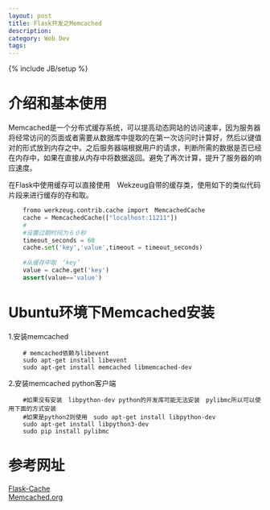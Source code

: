 ```yaml
---
layout: post
title: Flask开发之Memcached
description: 
category: Web Dev
tags: 
---
```

{% include JB/setup %}

# 介绍和基本使用

Memcached是一个分布式缓存系统，可以提高动态网站的访问速率，因为服务器将经常访问的页面或者需要从数据库中提取的在第一次访问时计算好，然后以键值对的形式放到内存之中。之后服务器端根据用户的请求，判断所需的数据是否已经在内存中，如果在直接从内存中将数据返回。避免了再次计算，提升了服务器的响应速度。

在Flask中使用缓存可以直接使用　Wekzeug自带的缓存类，使用如下的类似代码片段来进行缓存的存和取。

```python
    fromo werkzeug.contrib.cache import　MemcachedCache
    cache = MemcachedCache(["localhost:11211"])
    #
    #设置过期时间为６０秒
    timeout_seconds = 60
    cache.set('key','value',timeout = timeout_seconds)
    
    #从缓存中取　‘key’
    value = cache.get('key')
    assert(value=='value')
```

# Ubuntu环境下Memcached安装

1.安装memcached

```shell
    # memcached依赖与libevent
    sudo apt-get install libevent
    sudo apt-get install memcached libmemcached-dev
```

2.安装memcached python客户端

```shell
    #如果没有安装　libpython-dev python的开发库可能无法安装　pylibmc所以可以使用下面的方式安装　
    #如果是python2则使用　sudo apt-get install libpython-dev
    sudo apt-get install libpython3-dev
    sudo pip install pylibmc
```

# 参考网址  
[Flask-Cache](http://dormousehole.readthedocs.io/en/latest/patterns/caching.html)  
[Memcached.org](https://memcached.org/)

